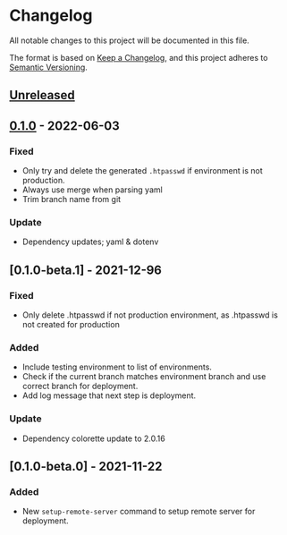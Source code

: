 # Changelog
All notable changes to this project will be documented in this file.

The format is based on [Keep a Changelog](https://keepachangelog.com/en/1.0.0/),
and this project adheres to [Semantic Versioning](https://semver.org/spec/v2.0.0.html).

## [Unreleased]


## [0.1.0] - 2022-06-03

### Fixed
- Only try and delete the generated `.htpasswd` if environment is not production.
- Always use merge when parsing yaml
- Trim branch name from git

 ### Update
- Dependency updates; yaml & dotenv

## [0.1.0-beta.1] - 2021-12-96

### Fixed
 - Only delete .htpasswd if not production environment, as .htpasswd is not created for production

### Added
 - Include testing environment to list of environments.
 - Check if the current branch matches environment branch and use correct branch for deployment.
 - Add log message that next step is deployment.

 ### Update
 - Dependency colorette update to 2.0.16

## [0.1.0-beta.0] - 2021-11-22

### Added

* New `setup-remote-server` command to setup remote server for deployment.

[Unreleased]:https://github.com/wearerequired/js/compare/@wearerequired/generate@0.1.0...HEAD
[0.1.0]: https://github.com/wearerequired/js/releases/tag/@wearerequired/generate@0.1.0
